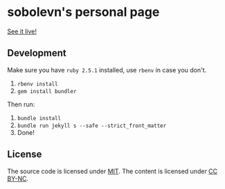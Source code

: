 # sobolevn's personal page

[See it live!](https://sobolevn.me)


## Development

Make sure you have `ruby 2.5.1` installed, use `rbenv` in case you don't.

1. `rbenv install`
2. `gem install bundler`

Then run:

1. `bundle install`
2. `bundle run jekyll s --safe --strict_front_matter`
3. Done!


## License

The source code is licensed under [MIT](https://github.com/sobolevn/sobolevn.github.io/blob/master/LICENSE).
The content is licensed under [CC BY-NC](https://creativecommons.org/licenses/by-nc/4.0/).
